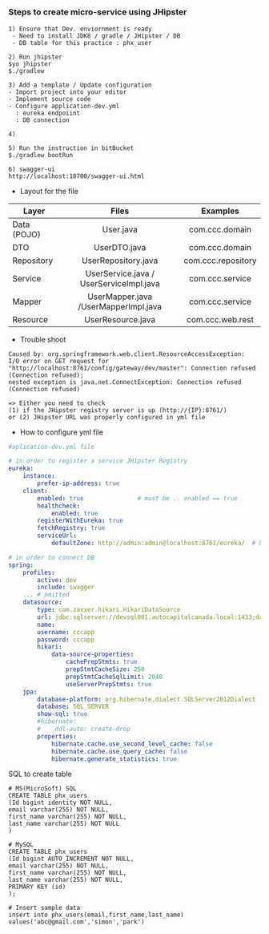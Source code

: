 
#

### Steps to create micro-service using JHipster

```
1) Ensure that Dev. enviornment is ready
 - Need to install JDK8 / gradle / JHipster / DB
 - DB table for this practice : phx_user
 
2) Run jhipster
$yo jhipster
$./gradlew

3) Add a template / Update configuration
- Import project into your editor 
- Implement source code
- Configure application-dev.yml
  : eureka endpoiint
  : DB connection

4) 

5) Run the instruction in bitBucket
$./gradlew bootRun

6) swagger-ui
http://localhost:10700/swagger-ui.html

```

* Layout for the file 

| Layer       | Files         | Examples|
| ------------- |:-------------:| :-------------:| 
| Data (POJO) | User.java  | com.ccc.domain | 
| DTO | UserDTO.java    | com.ccc.domain | 
| Repository      | UserRepository.java     | com.ccc.repository |
|Service     |  UserService.java / UserServiceImpl.java    |com.ccc.service | 
| Mapper | UserMapper.java /UserMapperImpl.java     | com.ccc.service | 
| Resource      |  UserResource.java  | com.ccc.web.rest|


* Trouble shoot 
```
Caused by: org.springframework.web.client.ResourceAccessException: 
I/O error on GET request for "http://localhost:8761/config/gateway/dev/master": Connection refused (Connection refused);
nested exception is java.net.ConnectException: Connection refused (Connection refused)

=> Either you need to check 
(1) if the JHipster registry server is up (http://{IP}:8761/)
or (2) JHipster URL was properly configured in yml file
```



* How to configure yml file 
```yml
#aplication-dev.yml file 

# in order to register a service JHipster Registry
eureka:
    instance:
        prefer-ip-address: true
    client:
        enabled: true               # must be .. enabled == true
        healthcheck:
            enabled: true
        registerWithEureka: true
        fetchRegistry: true
        serviceUrl:
            defaultZone: http://admin:admin@localhost:8761/eureka/  # Update password with admin for test purpose

# in order to connect DB
spring:
    profiles:
        active: dev
        include: swagger
    ... # omitted
    datasource:
        type: com.zaxxer.hikari.HikariDataSource
        url: jdbc:sqlserver://devsql001.autocapitalcanada.local:1433;databaseName=cccdev03;
        name:
        username: cccapp
        password: cccapp
        hikari:
            data-source-properties:
                cachePrepStmts: true
                prepStmtCacheSize: 250
                prepStmtCacheSqlLimit: 2048
                useServerPrepStmts: true
    jpa:
        database-platform: org.hibernate.dialect.SQLServer2012Dialect
        database: SQL_SERVER
        show-sql: true
        #hibernate:
        #    ddl-auto: create-drop
        properties:
            hibernate.cache.use_second_level_cache: false
            hibernate.cache.use_query_cache: false
            hibernate.generate_statistics: true            
```

SQL to create table
```mysql
# MS(MicroSoft) SQL
CREATE TABLE phx_users
(Id bigint identity NOT NULL,
email varchar(255) NOT NULL,
first_name varchar(255) NOT NULL,
last_name varchar(255) NOT NULL
)

# MySQL
CREATE TABLE phx_users
(Id bigint AUTO_INCREMENT NOT NULL,
email varchar(255) NOT NULL,
first_name varchar(255) NOT NULL,
last_name varchar(255) NOT NULL,
PRIMARY KEY (id)
);

# Insert sample data
insert into phx_users(email,first_name,last_name) values('abc@gmail.com','simon','park')

```
